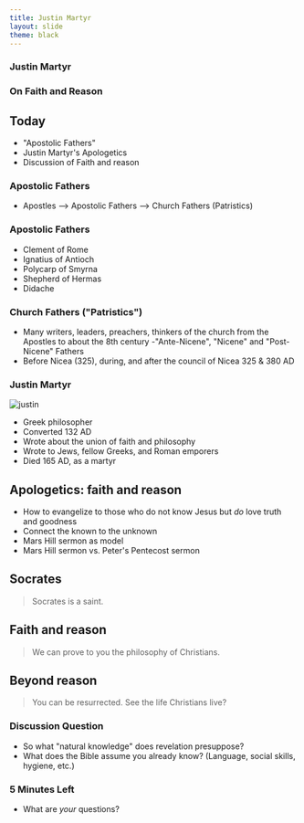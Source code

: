 ```yaml
---
title: Justin Martyr
layout: slide
theme: black
---
```


<section data-background="http://www.keithbuhler.com/images/background-morality.svg"><!--Intro begin-->
<section data-background="https://745515a37222097b0902-74ef300a2b2b2d9e236c9459912aaf20.ssl.cf2.rackcdn.com/fe4b0820da4077b54ee4de5f6d2abcd9.jpeg" data-markdown><!--Intro Splash begin-->


# Justin Martyr
# On Faith and Reason

</section> <!--Intro Splash end-->
<section data-markdown>  <!--Overview Begin-->


## Today 

- "Apostolic Fathers"
- Justin Martyr's Apologetics
- Discussion of Faith and reason


</section><!--Overview end-->
</section> <!--Intro end-->


<section data-markdown>  <!--Apostolic Fathers Begin-->
<section data-markdown>  

### Apostolic Fathers

- Apostles --> Apostolic Fathers --> Church Fathers (Patristics)

</section><section data-markdown>

### Apostolic Fathers

- Clement of Rome
- Ignatius of Antioch
- Polycarp of Smyrna
- Shepherd of Hermas
- Didache

</section><section data-markdown>

### Church Fathers ("Patristics")

- Many writers, leaders, preachers, thinkers of the church from the Apostles to about the 8th century
-"Ante-Nicene", "Nicene" and "Post-Nicene" Fathers
- Before Nicea (325), during, and after the council of Nicea 325 & 380 AD

</section>
</section>  <!--Apostolic Fathers-->



<section data-markdown>
<section data-markdown><!--Justin Martyr's _Apology_ Begin-->

### Justin Martyr

![justin](http://www.conservapedia.com/File:Justin_Martyr.jpg)

- Greek philosopher
- Converted 132 AD
- Wrote about the union of faith and philosophy
- Wrote to Jews, fellow Greeks, and Roman emporers
- Died 165 AD, as a martyr


</section><section data-markdown>

## Apologetics: faith and reason

- How to evangelize to those who do not know Jesus but _do_ love truth and goodness
- Connect the known to the unknown
- Mars Hill sermon as model
- Mars Hill sermon vs. Peter's Pentecost sermon



</section><section data-markdown>

## Socrates

> Socrates is a saint. 


</section><section data-markdown>

## Faith and reason

> We can prove to you the philosophy of Christians. 


</section><section data-markdown>

## Beyond reason

> You can be resurrected. See the life Christians live? 


</section>
</section> <!--Justin Martyr's _Apology_-->






<section><!--Discussion of faith and reason begin-->
<section data-markdown> 

### Discussion Question

* So what "natural knowledge" does revelation presuppose? 
* What does the Bible assume you already know? (Language, social skills, hygiene, etc.)



### 5 Minutes Left

* What are _your_ questions?

</section>  
</section><!--Discussion of faith and reasonend-->
